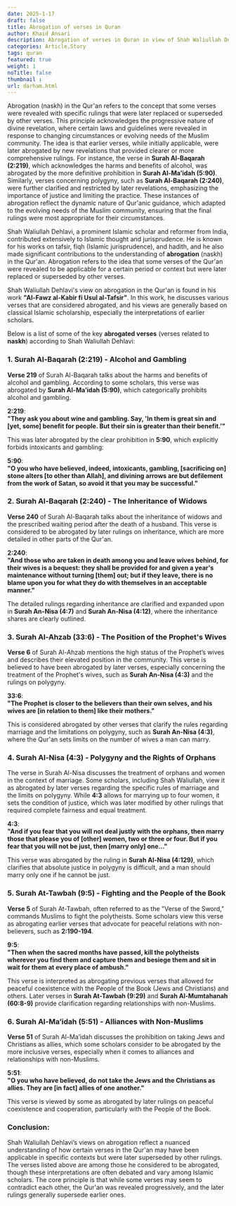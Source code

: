 ```yaml
---
date: 2025-1-17
draft: false
title: Abrogation of verses in Quran
author: Khaid Ansari
description: Abrogation of verses in Quran in view of Shah Waliullah Dehlavi
categories: Article,Story
tags: quran
featured: true
weight: 1
noTitle: false
thumbnail : 
url: darham.html
---
```

Abrogation (naskh) in the Qur'an refers to the concept that some verses were revealed with specific rulings that were later replaced or superseded by other verses. This principle acknowledges the progressive nature of divine revelation, where certain laws and guidelines were revealed in response to changing circumstances or evolving needs of the Muslim community. The idea is that earlier verses, while initially applicable, were later abrogated by new revelations that provided clearer or more comprehensive rulings. For instance, the verse in **Surah Al-Baqarah (2:219)**, which acknowledges the harms and benefits of alcohol, was abrogated by the more definitive prohibition in **Surah Al-Ma’idah (5:90)**. Similarly, verses concerning polygyny, such as **Surah Al-Baqarah (2:240)**, were further clarified and restricted by later revelations, emphasizing the importance of justice and limiting the practice. These instances of abrogation reflect the dynamic nature of Qur'anic guidance, which adapted to the evolving needs of the Muslim community, ensuring that the final rulings were most appropriate for their circumstances.


Shah Waliullah Dehlavi, a prominent Islamic scholar and reformer from India, contributed extensively to Islamic thought and jurisprudence. He is known for his works on tafsir, fiqh (Islamic jurisprudence), and hadith, and he also made significant contributions to the understanding of **abrogation** (naskh) in the Qur'an. Abrogation refers to the idea that some verses of the Qur'an were revealed to be applicable for a certain period or context but were later replaced or superseded by other verses.

Shah Waliullah Dehlavi's view on abrogation in the Qur'an is found in his work **"Al-Fawz al-Kabir fi Usul al-Tafsir"**. In this work, he discusses various verses that are considered abrogated, and his views are generally based on classical Islamic scholarship, especially the interpretations of earlier scholars.

Below is a list of some of the key **abrogated verses** (verses related to **naskh**) according to Shah Waliullah Dehlavi:

### 1. **Surah Al-Baqarah (2:219)** - Alcohol and Gambling
**Verse 219** of Surah Al-Baqarah talks about the harms and benefits of alcohol and gambling. According to some scholars, this verse was abrogated by **Surah Al-Ma’idah (5:90)**, which categorically prohibits alcohol and gambling.

**2:219**:  
**"They ask you about wine and gambling. Say, 'In them is great sin and [yet, some] benefit for people. But their sin is greater than their benefit.'"**

This was later abrogated by the clear prohibition in **5:90**, which explicitly forbids intoxicants and gambling:

**5:90**:  
**"O you who have believed, indeed, intoxicants, gambling, [sacrificing on] stone alters [to other than Allah], and divining arrows are but defilement from the work of Satan, so avoid it that you may be successful."**

### 2. **Surah Al-Baqarah (2:240)** - The Inheritance of Widows
**Verse 240** of Surah Al-Baqarah talks about the inheritance of widows and the prescribed waiting period after the death of a husband. This verse is considered to be abrogated by later rulings on inheritance, which are more detailed in other parts of the Qur'an.

**2:240**:  
**"And those who are taken in death among you and leave wives behind, for their wives is a bequest: they shall be provided for and given a year's maintenance without turning [them] out; but if they leave, there is no blame upon you for what they do with themselves in an acceptable manner."**

The detailed rulings regarding inheritance are clarified and expanded upon in **Surah An-Nisa (4:7)** and **Surah An-Nisa (4:12)**, where the inheritance shares are clearly outlined.

### 3. **Surah Al-Ahzab (33:6)** - The Position of the Prophet's Wives
**Verse 6** of Surah Al-Ahzab mentions the high status of the Prophet’s wives and describes their elevated position in the community. This verse is believed to have been abrogated by later verses, especially concerning the treatment of the Prophet's wives, such as **Surah An-Nisa (4:3)** and the rulings on polygyny.

**33:6**:  
**"The Prophet is closer to the believers than their own selves, and his wives are [in relation to them] like their mothers."**

This is considered abrogated by other verses that clarify the rules regarding marriage and the limitations on polygyny, such as **Surah An-Nisa (4:3)**, where the Qur'an sets limits on the number of wives a man can marry.

### 4. **Surah Al-Nisa (4:3)** - Polygyny and the Rights of Orphans
The verse in Surah Al-Nisa discusses the treatment of orphans and women in the context of marriage. Some scholars, including Shah Waliullah, view it as abrogated by later verses regarding the specific rules of marriage and the limits on polygyny. While **4:3** allows for marrying up to four women, it sets the condition of justice, which was later modified by other rulings that required complete fairness and equal treatment.

**4:3**:  
**"And if you fear that you will not deal justly with the orphans, then marry those that please you of [other] women, two or three or four. But if you fear that you will not be just, then [marry only] one..."**

This verse was abrogated by the ruling in **Surah Al-Nisa (4:129)**, which clarifies that absolute justice in polygyny is difficult, and a man should marry only one if he cannot be just.

### 5. **Surah At-Tawbah (9:5)** - Fighting and the People of the Book
**Verse 5** of Surah At-Tawbah, often referred to as the "Verse of the Sword," commands Muslims to fight the polytheists. Some scholars view this verse as abrogating earlier verses that advocate for peaceful relations with non-believers, such as **2:190-194**.

**9:5**:  
**"Then when the sacred months have passed, kill the polytheists wherever you find them and capture them and besiege them and sit in wait for them at every place of ambush."**

This verse is interpreted as abrogating previous verses that allowed for peaceful coexistence with the People of the Book (Jews and Christians) and others. Later verses in **Surah At-Tawbah (9:29)** and **Surah Al-Mumtahanah (60:8-9)** provide clarification regarding relationships with non-Muslims.

### 6. **Surah Al-Ma’idah (5:51)** - Alliances with Non-Muslims
**Verse 51** of Surah Al-Ma’idah discusses the prohibition on taking Jews and Christians as allies, which some scholars consider to be abrogated by the more inclusive verses, especially when it comes to alliances and relationships with non-Muslims.

**5:51**:  
**"O you who have believed, do not take the Jews and the Christians as allies. They are [in fact] allies of one another."**

This verse is viewed by some as abrogated by later rulings on peaceful coexistence and cooperation, particularly with the People of the Book.

### Conclusion:
Shah Waliullah Dehlavi’s views on abrogation reflect a nuanced understanding of how certain verses in the Qur'an may have been applicable in specific contexts but were later superseded by other rulings. The verses listed above are among those he considered to be abrogated, though these interpretations are often debated and vary among Islamic scholars. The core principle is that while some verses may seem to contradict each other, the Qur'an was revealed progressively, and the later rulings generally supersede earlier ones.